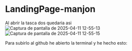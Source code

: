# LandingPage-manjon

Al abrir la tasca dos quedaria asi
![Captura de pantalla de 2025-04-11 12-55-13](https://github.com/user-attachments/assets/dc11f4f3-e06e-44c9-9bd1-2af72eebbf1d)
![Captura de pantalla de 2025-04-11 12-55-15](https://github.com/user-attachments/assets/e82c9c27-2475-4204-84e6-8ed4c0b09504)

Para subirlo al github he abierto la terminal y he hecho esto:

